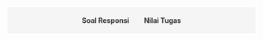 <style>
.navbar {
  display: flex;
  justify-content: center;
  background-color: #f5f5f5;
  padding: 10px;
  margin-bottom: 20px;
  flex-wrap: wrap;
  position: sticky;
  top: 0;
  z-index: 100;
}
.navbar a {
  margin: 8px 15px;
  text-decoration: none;
  color: #333;
  font-weight: bold;
  cursor: pointer;
}
.navbar a:hover {
  color: #007acc;
}
.section {
  display: none;
  padding: 20px;
}
.section.active {
  display: block;
}
.content-container {
  margin-top: 20px;
}
</style>

<div class="navbar">
  <a onclick="showSection('soal')">Soal Responsi</a>
  <a onclick="showSection('nilai tugas')">Nilai Tugas</a>
</div>

<!-- Soal Responsi Section -->
<div id="soal" class="section">
  <h2>Soal Responsi</h2>

  <h3>Pengantar Sains Data</h3>
  <ul>
    <li><a href="https://drive.google.com/drive/folders/13odOWAsMnDVLOL3XU6xD7itkZgR-M3Wy?usp=drive_link">Semester Reguler PTA 2023/24 (Dept Math)</a></li>
    <li><a href="https://drive.google.com/drive/folders/1p-MPrF2blbNgPMM54yzbnUs0o86llMaA?usp=drive_link">Semester Reguler ATA 2023/24 (Dept Bio)</a></li>
    <li><a href="https://drive.google.com/drive/folders/1Q6spz7MC0t2-ZC3cxL8_c630EYq0koKj?usp=drive_link">Semester Pendek PTA 2023/24 (Fakultas MIPA)</a></li>
    <li><a href="https://drive.google.com/drive/folders/1h9oBbN4FFGhRFUuFIuf_e_M7GNaBBuH5?usp=drive_link">Semester Reguler PTA 2024/25 (Dept Math Kelas A)</a></li>
    <li><a href="https://drive.google.com/drive/folders/157hsgHd1Nrds4yEBnkceWyGigolc9Yjh?usp=drive_link">Semester Reguler PTA 2024/25 (Dept Math Kelas D)</a></li>
    <li><a href="https://drive.google.com/drive/folders/17btDDdIrlcXny-B9As8VOADLcbWE4_iq?usp=drive_link">Semester Reguler PTA 2024/25 (Fakultas MIPA Kelas B)</a></li>
    <li><a href="https://drive.google.com/drive/folders/1tPVKmshtq7UoZZ3ItoMfKKua5XaL06xm?usp=drive_link">Semester Reguler PTA 2024/25 (Fakultas MIPA Kelas D)</a></li>
  </ul>

  <h3>Statistika Matematika 1</h3>
  <ul>
    <li>Semester Reguler ATA 2023/24</li>
    <ul>
        <li><a href="https://drive.google.com/drive/folders/1poO6B0jXxzDIP8cQmJrX1uY8RPmwNEVk?usp=drive_link">Paruh 1 (Pra UTS)</a></li>
        <li><a href="https://drive.google.com/drive/folders/1poWZyx6Namax3Dc1eBwfqs3PqaJf4NTi?usp=drive_link">Paruh 2 (Pasca UTS)</a></li>
    </ul>
  </ul>
  
  <h3>Persamaan Diferensial Biasa</h3>
  <ul>
    <li>Semester Reguler PTA 2024/25</li>
    <ul>
        <li><a href="https://drive.google.com/drive/folders/1gNHHzcsr4BCcOaMwxVfEG4E2hrLeFieX?usp=drive_link">Kontrak Responsi</a></li>
        <li><a href="https://drive.google.com/drive/folders/1dfr0CIuhKH_0ekl5S09VtNuV16sdEHbB?usp=drive_link">Pendahuluan</a></li>
        <li><a href="https://drive.google.com/drive/folders/1U-HahPv1lVrBm4x7sHk3V6CrtwxFrjkY?usp=drive_link">Masalah Nilai Awal & Bidang Fase</a></li>
        <li><a href="https://drive.google.com/drive/folders/1musWOnhZgtGhaEbHQ1SQItKz6J6BNCK_?usp=drive_link">Metode Koefisien Tak Tentu</a></li>
        <li><a href="https://drive.google.com/drive/folders/1yLeVvesjMof59OwxwCTTqp8QHOPRxSyt?usp=drive_link">Metode Variasi Parameter</a></li>
        <li><a href="https://drive.google.com/drive/folders/11OtvOKdhwF_fEX6MvPpCFZf1v6-_uW_F?usp=drive_link">Solusi PDB Dengan Pendekatan Deret</a></li>
      <li><a href="https://drive.google.com/drive/folders/189zqO3Lw4fdp3yOX8klB4vZ_gJh35CBB?usp=drive_link">Transformasi Laplace</a></li>
      <li><a href="https://drive.google.com/drive/folders/1Dg73BkBHH08OCjC_aRyPQmqwQMqi7h3P?usp=drive_link">Sistem PDB</a></li>
      <li><a href="https://drive.google.com/drive/folders/172fVBuUodEpALVt6EAYi7D9tAotjPO-C?usp=drive_link">Pendahuluan Sistem Dinamik</a></li>
      <li><a href="https://drive.google.com/drive/folders/1DYrnncy4ks5Grnnzy4ft8BfFJDZS_EPP?usp=drive_link">Solusi Tutorial Bab 1</a></li>
      <li><a href="https://drive.google.com/drive/folders/1kzOW0S3zpG_cldFs3jTIQpj_KMLqfVEn?usp=drive_link">UTS</a></li>
    </ul>
  </ul>

  <h3>Sains Data</h3>
  <ul>
    <li>Semester Reguler ATA 2024/25</li>
    <ul>
        <li><a href="https://drive.google.com/drive/folders/13jEJgI9Af_O31BZoO6L2v43KlP-ajBzK?usp=drive_link">Dasar-Dasar Pemrograman Python</a></li>
        <li><a href="https://drive.google.com/drive/folders/1tf35LIjN_VYW43KTwSevs-ccFMpPBufV?usp=drive_link">Statistika Sains Data</a></li>
        <li><a href="https://drive.google.com/drive/folders/1Krb6u0yjbAnAxc_pJk9OG5jV_6XaifUZ?usp=drive_link">Metodologi Sains Data</a></li>
        <li><a href="https://drive.google.com/drive/folders/1lRVHUftlRbTvizAcYzx6jtC6MbdMKeZt?usp=drive_link">Data Wrangling</a></li>
        <li><a href="https://drive.google.com/drive/folders/1dVxyG_FFRmwpsJFmXtBf1Fo_qf3kux2o?usp=drive_link">Supervised Learning</a></li>
        <li><a href="https://drive.google.com/drive/folders/1FBLasWTdAs6qGJpEjTIIpP97nccZUR1q?usp=drive_link">Advanced Supervised Learning</a></li>
      <li><a href="https://drive.google.com/drive/folders/1ufVxpetosqzSY_ISi405ruYtzLcLN4TC?usp=drive_link">Support Vector Machine</a></li>
      <li><a href="https://drive.google.com/drive/folders/1a3K7U4A8tEkr6lz-w4Vl-27cQ8MlpdvA?usp=drive_link">Advanced Support Vector Machine</a></li>
      <li><a href="https://drive.google.com/drive/folders/1fcavRTO1xNubRCZMU4twfxJxQ55sBROO?usp=drive_link">K-Means Clustering</a></li>
      <li><a href="https://drive.google.com/drive/folders/11XqnlKresKog9vkPPWs-uwQrqFSECKcd?usp=drive_link">Gini Index & Entropy</a></li>
      <li><a href="https://drive.google.com/drive/folders/1c-XG5sIbJy_iMWNAhxPdkon0nYKbvB-N?usp=drive_link">Piiihan Ganda UTS Sebelumnya</a></li>
      <li><a href="https://drive.google.com/drive/folders/15oDqvAjaYUlyEBRGXH-OULgWD51Y6JPA?usp=drive_link">Try Out Sains Data</a></li>
    </ul>
  </ul>

  <h3>Geometri Analitik</h3>
  <ul>
    <li>Semester Reguler aTA 2024/25</li>
    <ul>
        <li><a href="https://drive.google.com/drive/folders/14bJPrNo2yQQRm7Yn3bN3aCPLxUuuue8t?usp=drive_link">PPT Materi</a></li>
        <li><a href="https://drive.google.com/drive/folders/1kHAnwmo16MHyPvTOe5h4hZ5PGCsVAq3M?usp=drive_link">Garis dan Bidang (Abdul Wahhab)</a></li>
        <li><a href="https://drive.google.com/drive/folders/1NNVexrEBgI0sEzNAhhzEvJz2_Q8d9ZKn?usp=drive_link">Lingkaran dan Bola (Abdul Wahhab)</a></li>
        <li><a href="https://drive.google.com/drive/folders/1JmObQRegB3soXLOkDZ5r6pVCQB3zbgBy?usp=drive_link">Konik dan Kuadrik (Abdul Wahhab, Brayen Damara) </a></li>
        <li><a href="https://drive.google.com/drive/folders/1E5QSoBkpgLUwEA1GfrajnudyQZu2b2yR?usp=drive_link">Teori Umum Konik dan Kuadrik (Brayen Damara, Fritz Adelbertus)</a></li>
        <li><a href="https://drive.google.com/drive/folders/1Vo24krcSxUqiALuNIBK9gg3EE22iO9Cd?usp=drive_link">Klasifikasi Konik dan Kuadrik (Renzie Aditya)</a></li>
      <li><a href="https://drive.google.com/drive/folders/1PWHm8SJm8-0yOk0pdue7yjh1ZavQ1BsT?usp=drive_link">Transformasi Geometri & Afin (Renzie Aditya)</a></li>
      <li><a href="https://drive.google.com/drive/folders/1hTeHzZcui2ka_rNJLIykbUd335Rxvpkv?usp=drive_link">UAS (Abdul Wahhab)</a></li>
    </ul>
  </ul>
</div>

<div id="nilai tugas" class="section">
<h2>Tahun Ajaran PTA 2024/25</h2>

<table border="1" cellspacing="0" cellpadding="8" style="border-collapse: collapse; width: 100%; text-align: center; font-family: Arial, sans-serif;">
  <thead style="background-color: #e6f0ff;">
    <tr>
      <th style="color: black; text-align: center;">No.</th>
      <th style="color: black; text-align: center;">Kode MK</th>
      <th style="color: black; text-align: center;">Kurikulum</th>
      <th style="color: black; text-align: center;">Nama MK</th>
      <th style="color: black; text-align: center;">Kelas</th>
      <th style="color: black; text-align: center;">Nama Dosen</th>
      <th style="color: black; text-align: center;">Status</th>
      <th style="color: black; text-align: center;">Detail</th>
    </tr>
  </thead>
  <tbody>
    <tr>
    </tr>
    <tr>
      <td>1.</td>
      <td>SCMA602017</td>
      <td>03.01.03.01-2020</td>
      <td>Sains Data</td>
      <td>Sains Data (A)</td>
      <td>Dra. Bevina Desjwiandra Handari, M.Si., Ph.D.</td>
      <td>Published</td>
      <td><a href="Saindat-Kelas-A.html">detail</a></td>
    </tr>
    <tr>
      <td>2.</td>
      <td>SCMA602017</td>
      <td>03.01.03.01-2020</td>
      <td>Sains Data</td>
      <td>Sains Data (B)</td>
      <td>Devvi Sarwinda, M.Kom.</td>
      <td>Published</td>
      <td><a href="Saindat-Kelas-B.html">detail</a></td>
    </tr>
  </tbody>
</table>

<h2>Semester Pendek 2024/25</h2>
<table border="1" cellspacing="0" cellpadding="8" style="border-collapse: collapse; width: 100%; text-align: center; font-family: Arial, sans-serif;">
  <thead style="background-color: #e6f0ff;">
    <tr>
      <th style="color: black; text-align: center;">No.</th>
      <th style="color: black; text-align: center;">Kode MK</th>
      <th style="color: black; text-align: center;">Kurikulum</th>
      <th style="color: black; text-align: center;">Nama MK</th>
      <th style="color: black; text-align: center;">Kelas</th>
      <th style="color: black; text-align: center;">Nama Dosen</th>
      <th style="color: black; text-align: center;">Status</th>
      <th style="color: black; text-align: center;">Detail</th>
    </tr>
  </thead>
  <tbody>
    <tr>
    </tr>
    <tr>
      <td>1.</td>
      <td>SCST601001</td>
      <td>04.01.03.01-2024</td>
      <td>Pengantar Sains Data</td>
      <td>PSD (Layanan A)</td>
      <td>Devvi Sarwinda, M.Kom.</td>
      <td>Empty</td>
      <td><a href="">detail</a></td>
    </tr>
    <tr>
      <td>2.</td>
      <td>SCST601001</td>
      <td>04.01.03.01-2024</td>
      <td>Pengantar Sains Data</td>
      <td>PSD (Layanan B)</td>
      <td>Mila Novita, S.Si., M.Si.</td>
      <td>Empty</td>
      <td><a href="">detail</a></td>
    </tr>
  </tbody>
</table>

</div>
<div id="nilai tugas 2" class="section">
<h2>TBD</h2>
</div>


<script>
function showSection(sectionId) {
  document.querySelectorAll('.section').forEach(sec => {
    sec.classList.remove('active');
  });
  document.getElementById(sectionId).classList.add('active');
}
</script>
